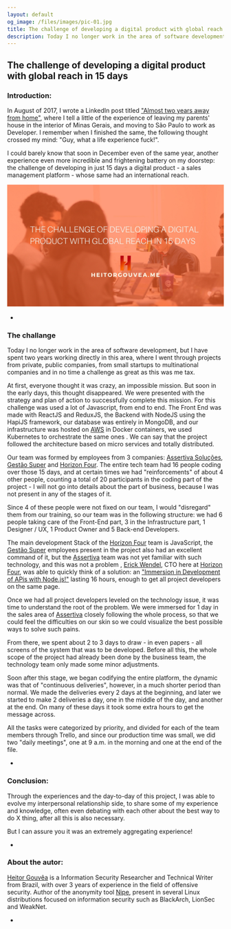 ```yaml
---
layout: default
og_image: /files/images/pic-01.jpg
title: The challenge of developing a digital product with global reach in 15 days
description: Today I no longer work in the area of software development, but I have spent two years working directly in this area, where I went through projects from private, public companies, from small startups to multinational companies and in no time a challenge as great as this was me tax.
---
```


## The challenge of developing a digital product with global reach in 15 days

### Introduction:

In August of 2017, I wrote a LinkedIn post titled ["Almost two years away from home"](https://www.linkedin.com/pulse/quase-dois-anos-longe-de-casa-heitor-gouv%C3%AAa/), where I tell a little of the experience of leaving my parents' house in the interior of Minas Gerais, and moving to São Paulo to work as Developer.
I remember when I finished the same, the following thought crossed my mind: "Guy, what a life experience fuck!".

I could barely know that soon in December even of the same year, another experience even more incredible and frightening battery on my doorstep: the challenge of developing in just 15 days a digital product - a sales management platform - whose same had an international reach.

![Image](/files/images/pic-01.jpg)

-

### The challange

Today I no longer work in the area of software development, but I have spent two years working directly in this area, where I went through projects from private, public companies,
from small startups to multinational companies and in no time a challenge as great as this was me tax.

At first, everyone thought it was crazy, an impossible mission. But soon in the early days, this thought disappeared. We were presented with the strategy and plan of action to successfully complete this mission. For this challenge was used a lot of Javascript, from end to end. The Front End was made with ReactJS and ReduxJS, the Backend with NodeJS using the HapiJS framework, our database was entirely in MongoDB, and our infrastructure was hosted on [AWS](https://aws.amazon.com) in Docker containers, we used Kubernetes to orchestrate the same ones . We can say that the project followed the architecture based on micro services and totally distributed.

Our team was formed by employees from 3 companies: [Assertiva Soluções](https://assertivasolucoes.com.br), [Gestão Super](https://gestaosuper.com.br) and [Horizon Four](https://horizonfour.com.br). The entire tech team had 16 people coding over those 15 days, and at certain times we had "reinforcements" of about 4 other people, counting a total of 20 participants in the coding part of the project - I will not go into details about the part of business, because I was not present in any of the stages of it.

Since 4 of these people were not fixed on our team, I would "disregard" them from our training, so our team was in the following structure: we had 6 people taking care of the Front-End part, 3 in the Infrastructure part, 1 Designer / UX, 1 Product Owner and 5 Back-end Developers.

The main development Stack of the [Horizon Four](https://horizonfour.com.br) team is JavaScript, the [Gestão Super](https://gestaosuper.com.br) employees present in the project also had an excellent command of it, but the [Assertiva](https://assertivasolucoes.com.br) team was not yet familiar with such technology, and this was not a problem , [Erick Wendel](https://erickwendel.com.br), CTO here at [Horizon Four](https://horizonfour.com.br), was able to quickly think of a solution: an ["Immersion in Development of APis with Node.js!"](https://horizonfour.com.br/treinamentos/node/) lasting 16 hours, enough to get all project developers on the same page.

Once we had all project developers leveled on the technology issue, it was time to understand the root of the problem. We were immersed for 1 day in the sales area of [Assertiva](https://assertivasolucoes.com.br) closely following the whole process, so that we could feel the difficulties on our skin so we could visualize the best possible ways to solve such pains.

From there, we spent about 2 to 3 days to draw - in even papers - all screens of the system that was to be developed. Before all this, the whole scope of the project had already been done by the business team, the technology team only made some minor adjustments.

Soon after this stage, we began codifying the entire platform, the dynamic was that of "continuous deliveries", however, in a much shorter period than normal. We made the deliveries every 2 days at the beginning, and later we started to make 2 deliveries a day, one in the middle of the day, and another at the end. On many of these days it took some extra hours to get the message across.

All the tasks were categorized by priority, and divided for each of the team members through Trello, and since our production time was small, we did two "daily meetings", one at 9 a.m. in the morning and one at the end of the file.

-

### Conclusion:

Through the experiences and the day-to-day of this project, I was able to evolve my interpersonal relationship side, to share some of my experience and knowledge, often even debating with each other about the best way to do X thing, after all this is also necessary.

But I can assure you it was an extremely aggregating experience!

-

### About the autor:

[Heitor Gouvêa](https://heitorgouvea.me) is a Information Security Researcher and Technical Writer from Brazil, with over 3 years of experience in the field of offensive security. Author of the anonymity tool [Nipe](https://github.com/GouveaHeitor/nipe), present in several Linux distributions focused on information security such as BlackArch, LionSec and WeakNet.

-
